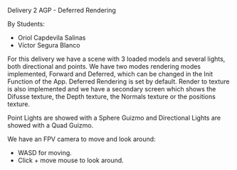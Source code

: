 Delivery 2 AGP - Deferred Rendering

By Students:
- Oriol Capdevila Salinas
- Víctor Segura Blanco

For this delivery we have a scene with 3 loaded models and several lights, both directional and points.
We have two modes rendering modes implemented, Forward and Deferred, which can be changed in the Init Function of the App.
Deferred Rendering is set by default.
Render to texture is also implemented and we have a secondary screen which shows the Difusse texture, the Depth texture, the Normals texture or the positions texture.

Point Lights are showed with a Sphere Guizmo and Directional Lights are showed with a Quad Guizmo.

We have an FPV camera to move and look around:

- WASD for moving.
- Click + move mouse to look around.
